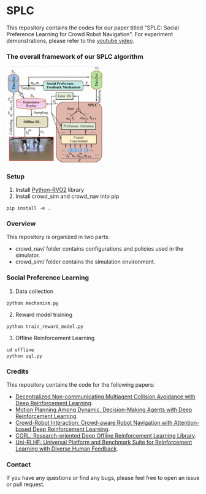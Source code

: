 # SPLC

<!-- This repository contains the codes for our paper titled "Intrinsic-Motivation Multi-Robot Social Formation Navigation with Coordinated Exploration". For experiment demonstrations, please refer to the [youtube video](https://youtu.be/1MUAJavW0BE). -->

This repository contains the codes for our paper titled "SPLC: Social Preference Learning for Crowd Robot Navigation". For experiment demonstrations, please refer to the [youtube video](https://youtu.be/vkWjg4Qcybg).




<!-- ### Abstract

This paper investigates the application of reinforcement learning (RL) to multi-robot social formation navigation, a critical capability for enabling seamless human-robot coexistence. While RL offers a promising paradigm, the inherent unpredictability and often uncooperative dynamics of pedestrian behavior pose substantial challenges, particularly concerning the efficiency of coordinated exploration among robots. To address this, we propose a novel coordinated-exploration multi-robot RL algorithm introducing an intrinsic motivation exploration. Its core component is a self-learning intrinsic reward mechanism designed to collectively alleviate policy conservatism. Moreover, this algorithm incorporates a dual-sampling mode within the centralized training and decentralized execution framework to enhance the representation of both the navigation policy and the intrinsic reward, leveraging a two-time-scale update rule to decouple parameter updates. Empirical results on social formation navigation benchmarks demonstrate the proposed algorithm’s superior performance over existing state-of-the-art methods across crucial metrics. -->

### The overall framework of our SPLC algorithm

<!-- ![Logo](https://raw.githubusercontent.com/sklus949/SPLC/main/crowd_nav/figures/SPLC.png) -->
<img src="https://raw.githubusercontent.com/sklus949/SPLC/main/crowd_nav/figures/SPLC.png" 
     alt="Logo" 
     width="50%"/>




### Setup
1. Install [Python-RVO2](https://github.com/sybrenstuvel/Python-RVO2) library
2. Install crowd_sim and crowd_nav into pip
```
pip install -e .
```
   
### Overview
This repository is organized in two parts:
* crowd_nav/ folder contains configurations and policies used in the simulator.
* crowd_sim/ folder contains the simulation environment.

### Social Preference Learning
1. Data collection
```
python mechanism.py
```
2. Reward model training
```
python train_reward_model.py
```
3. Offline Reinforcement Learning
```
cd offline
python iql.py
```

<!-- ### Training curve
Training curve comparison between different methods
| ![Success](https://raw.githubusercontent.com/czxhunzi/CEMRRL/main/figures/success.png) | ![Reward](https://raw.githubusercontent.com/czxhunzi/CEMRRL/main/figures/reward.png) | ![Distance](https://raw.githubusercontent.com/czxhunzi/CEMRRL/main/figures/distance.png) |
|:---:|:---:|:---:|
| ![Success](https://raw.githubusercontent.com/czxhunzi/CEMRRL/main/figures/att_success.png) | ![Reward](https://raw.githubusercontent.com/czxhunzi/CEMRRL/main/figures/att_reward.png) | ![Distance](https://raw.githubusercontent.com/czxhunzi/CEMRRL/main/figures/att_distance.png) | -->

### Credits
This repository contains the code for the following papers:

- [Decentralized Non-communicating Multiagent Collision Avoidance with Deep Reinforcement Learning](https://arxiv.org/abs/1609.07845).
- [Motion Planning Among Dynamic, Decision-Making Agents with Deep Reinforcement Learning](https://arxiv.org/abs/1805.01956).
- [Crowd-Robot Interaction: Crowd-aware Robot Navigation with Attention-based Deep Reinforcement Learning](https://arxiv.org/abs/1809.08835).
- [CORL: Research-oriented Deep Offline Reinforcement Learning Library](https://github.com/tinkoff-ai/CORL).
- [Uni-RLHF: Universal Platform and Benchmark Suite for Reinforcement Learning with Diverse Human Feedback](https://github.com/pickxiguapi/Clean-Offline-RLHF?tab=readme-ov-file).

### Contact
If you have any questions or find any bugs, please feel free to open an issue or pull request.




